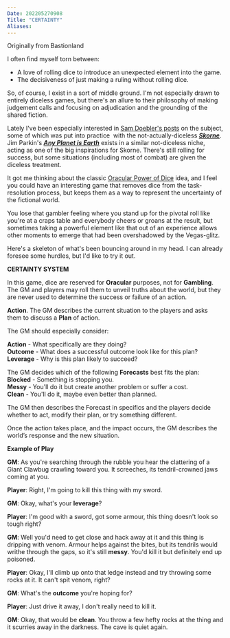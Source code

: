 ```yaml
---
Date: 202205270908
Title: "CERTAINTY"
Aliases:
---
```

Originally from Bastionland

I often find myself torn between:
-   A love of rolling dice to introduce an unexpected element into the game.
-   The decisiveness of just making a ruling without rolling dice.

So, of course, I exist in a sort of middle ground. I'm not especially drawn to entirely diceless games, but there's an allure to their philosophy of making judgement calls and focusing on adjudication and the grounding of the shared fiction.

Lately I've been especially interested in [Sam Doebler's posts](https://dreamingdragonslayer.com/tag/diceless/) on the subject, some of which was put into practice  with the not-actually-diceless [**_Skorne_**](https://dreamingdragonslayer.itch.io/skorne). Jim Parkin's [**_Any Planet is Earth_**](https://classless-kobolds.itch.io/any-planet-is-earth) exists in a similar not-diceless niche, acting as one of the big inspirations for Skorne. There's still rolling for success, but some situations (including most of combat) are given the diceless treatment. 

It got me thinking about the classic [Oracular Power of Dice](http://grognardia.blogspot.com/2008/04/on-oracular-power-of-dice.html) idea, and I feel you could have an interesting game that removes dice from the task-resolution process, but keeps them as a way to represent the uncertainty of the fictional world.

You lose that gambler feeling where you stand up for the pivotal roll like you're at a craps table and everybody cheers or groans at the result, but sometimes taking a powerful element like that out of an experience allows other moments to emerge that had been overshadowed by the Vegas-glitz. 

Here's a skeleton of what's been bouncing around in my head. I can already foresee some hurdles, but I'd like to try it out. 

**CERTAINTY SYSTEM**

In this game, dice are reserved for **Oracular** purposes, not for **Gambling**. The GM and players may roll them to unveil truths about the world, but they are never used to determine the success or failure of an action.

**Action**. The GM describes the current situation to the players and asks them to discuss a **Plan** of action.

The GM should especially consider:

**Action** - What specifically are they doing?   
**Outcome** - What does a successful outcome look like for this plan?   
**Leverage** - Why is this plan likely to succeed?

The GM decides which of the following **Forecasts** best fits the plan:   
**Blocked** - Something is stopping you.   
**Messy** - You'll do it but create another problem or suffer a cost.   
**Clean** - You'll do it, maybe even better than planned.

The GM then describes the Forecast in specifics and the players decide whether to act, modify their plan, or try something different.

Once the action takes place, and the impact occurs, the GM describes the world’s response and the new situation.

**Example of Play**

**GM**: As you're searching through the rubble you hear the clattering of a Giant Clawbug crawling toward you. It screeches, its tendril-crowned jaws coming at you.

**Player**: Right, I'm going to kill this thing with my sword.

**GM**: Okay, what's your **leverage**?

**Player**: I'm good with a sword, got some armour, this thing doesn't look so tough right?

**GM**: Well you'd need to get close and hack away at it and this thing is dripping with venom. Armour helps against the bites, but its tendrils would writhe through the gaps, so it's still **messy**. You'd kill it but definitely end up poisoned.

**Player**: Okay, I'll climb up onto that ledge instead and try throwing some rocks at it. It can't spit venom, right?

**GM**: What's the **outcome** you're hoping for?

**Player**: Just drive it away, I don't really need to kill it.

**GM**: Okay, that would be **clean**. You throw a few hefty rocks at the thing and it scurries away in the darkness. The cave is quiet again.